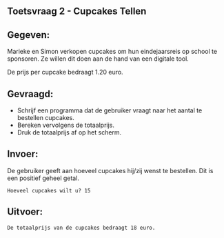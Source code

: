 ## Toetsvraag 2 - Cupcakes Tellen

## Gegeven: 
Marieke en Simon verkopen cupcakes om hun eindejaarsreis op school te sponsoren. Ze willen dit doen aan de hand van een digitale tool.

De prijs per cupcake bedraagt 1.20 euro.

## Gevraagd: 
* Schrijf een programma dat de gebruiker vraagt naar het aantal te bestellen cupcakes.
* Bereken vervolgens de totaalprijs.
* Druk de totaalprijs af op het scherm.

## Invoer: 
De gebruiker geeft aan hoeveel cupcakes hij/zij wenst te bestellen. Dit is een positief geheel getal.
```
Hoeveel cupcakes wilt u? 15

```

## Uitvoer: 
```
De totaalprijs van de cupcakes bedraagt 18 euro.
    
```


